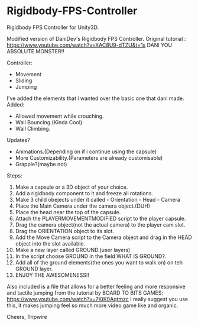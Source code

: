 # Rigidbody-FPS-Controller
Rigidbody FPS Controller for Unity3D. 

Modified version of DaniDev's Rigidbody FPS Controller.
Original tutorial : https://www.youtube.com/watch?v=XAC8U9-dTZU&t=1s
DANI YOU ABSOLUTE MONSTER!!

Controller:
 - Movement
 - Sliding
 - Jumping

I've added the elements that i wanted over the basic one that dani made.
Added:
 - Allowed movement while crouching.
 - Wall Bouncing.(Kinda Cool)
 - Wall Climbing.

Updates?
 - Animations.(Depending on if i continue using the capsule)
 - More Customizability.(Parameters are already customisable)
 - Grapple?(maybe not)
 
Steps:
1. Make a capsule or a 3D object of your choice.
2. Add a rigidbody component to it and freeze all rotations.
3. Make 3 child obejects under it called 
       - Orientation
       - Head
       - Camera
4. Place the Main Camera under the camera object.(DUH)
5. Place the head near the top of the capsule.
6. Attach the PLAYERMOVEMENTMODIFIED script to the player capsule.
7. Drag the camera object(not the actual camera) to the player cam slot.
8. Drag the ORIENTATION object to its slot.
9. Add the Move Camera script to the Camera object and drag in the HEAD object into the slot available.
10. Make a new layer called GROUND.(user layers)
11. In the script choose GROUND in the field WHAT IS GROUND?.
12. Add all of the ground elements(the ones you want to walk on) on teh GROUND layer.
13. ENJOY THE AWESOMENESS!!


Also included is a file that allows for a better feeling and more responsive and tactile jumping from the tutorial by BOARD TO BITS GAMES: https://www.youtube.com/watch?v=7KiK0Aqtmzc
I really suggest you use this, it makes jumping feel so much more video game like and organic.

Cheers,
Tripwire

